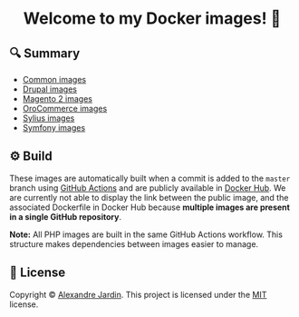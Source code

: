 <h1 align="center">Welcome to my Docker images! 👋</h1>

🔍 Summary
----------
* [Common images][common]
* [Drupal images][drupal]
* [Magento 2 images][magento2]
* [OroCommerce images][orocommerce]
* [Sylius images][sylius]
* [Symfony images][symfony]

⚙ Build
--------
These images are automatically built when a commit is added to the `master` branch using [GitHub Actions][workflows]
and are publicly available in [Docker Hub][dockerhub]. We are currently not able to display the link between the public
image, and the associated Dockerfile in Docker Hub because **multiple images are present in a single GitHub repository**. 

**Note:** All PHP images are built in the same GitHub Actions workflow. This structure makes dependencies between
images easier to manage.

📝 License
----------
Copyright © [Alexandre Jardin][github]. This project is licensed under the [MIT][license] license.

<!-- Resources -->
[common]: /common
[drupal]: /drupal/php
[magento2]: /magento2
[orocommerce]: /orocommerce/php
[sylius]: /sylius/php
[symfony]: /symfony/php
[workflows]: /.github/workflows
[dockerhub]: https://hub.docker.com/u/ajardin
[github]: https://github.com/ajardin
[license]: https://github.com/ajardin/origami-source/blob/master/LICENSE
